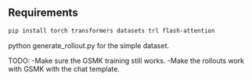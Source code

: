 

## Requirements

```bash
pip install torch transformers datasets trl flash-attention
```
python generate_rollout.py for the simple dataset. 

TODO: 
-Make sure the GSMK training still works. 
-Make the rollouts work with GSMK with the chat template. 